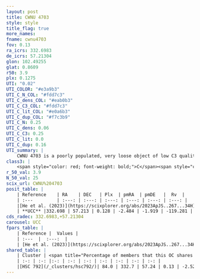 ```yaml
---
layout: post
title: CWNU 4703
style: style
title_flag: true
more_names: 
fname: cwnu4703
fov: 0.13
ra_icrs: 332.6983
de_icrs: 57.21304
glon: 102.49255
glat: 0.8609
r50: 3.9
plx: 0.1275
UTI: "0.02"
UTI_COLOR: "#e3a9b3"
UTI_C_N_COL: "#fdd7c3"
UTI_C_dens_COL: "#eab0b3"
UTI_C_C3_COL: "#fdd7c3"
UTI_C_lit_COL: "#e0a6b3"
UTI_C_dup_COL: "#f7c3b9"
UTI_C_N: 0.25
UTI_C_dens: 0.06
UTI_C_C3: 0.25
UTI_C_lit: 0.0
UTI_C_dup: 0.16
UTI_summary: |
    CWNU 4703 is a poorly populated, very loose object of low C3 quality. It was recently reported in the literature.<br><br><span style="color: #99180f; font-weight: bold;">Warning: </span>This is likely a duplicate object, which shares a large percentage of members with at least one previously reported entry.
class3: |
    <span style="color: red; font-weight: bold;">C</span><span style="color: red; font-weight: bold;">C</span>
r_50_val: 3.9
N_50_val: 25
scix_url: CWNU%204703
posit_table: |
    | Reference    | RA    | DEC   | Plx  | pmRA  | pmDE   |  Rv  |
    | :---         | :---: | :---: | :---: | :---: | :---: | :---: |
    |[He et al. (2023)](https://scixplorer.org/abs/2023ApJS..267...34H) | 332.701 | 57.212 | 0.134 | -2.504 | -1.911 | -119.28 |
    | **UCC** |332.698 | 57.213 | 0.128 | -2.484 | -1.919 | -119.281 | 
cds_radec: 332.6983,+57.21304
carousel: UCC
fpars_table: |
    | Reference |  Values |
    | :---  |  :---:  |
    | [He et al. (2023)](https://scixplorer.org/abs/2023ApJS..267...34H) | `A0=3.6, m-M=13.55, logA=8.7` |
shared_table: |
    | Cluster | <span title="Percentage of members that this OC shares with the ones listed">%</span>   | RA   | DEC   | Plx   | pmRA  | pmDE  | Rv | UTI |
    | :-: | :-: |:-: | :-: | :-: | :-: | :-: | :-: | :-: |
    |[HSC 792](/_clusters/hsc792/)| 84.0 | 332.7 | 57.24 | 0.13 | -2.52 | -1.91 | -119.28 |0.25 |
---
```

